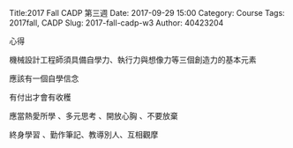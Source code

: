 Title:2017 Fall CADP 第三週
Date: 2017-09-29 15:00
Category: Course
Tags: 2017fall, CADP
Slug: 2017-fall-cadp-w3
Author: 40423204


心得

<!-- PELICAN_END_SUMMARY -->
機械設計工程師須具備自學力、執行力與想像力等三個創造力的基本元素

應該有一個自學信念

有付出才會有收穫 

應當熱愛所學 、多元思考 、開放心胸 、不要放棄 

終身學習 、勤作筆記、教導別人、互相觀摩
